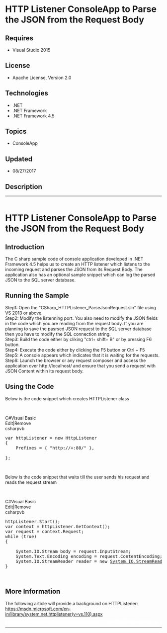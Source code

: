 # HTTP Listener ConsoleApp to Parse the JSON from the Request Body
## Requires
- Visual Studio 2015
## License
- Apache License, Version 2.0
## Technologies
- .NET
- .NET Framework
- .NET Framework 4.5
## Topics
- ConsoleApp
## Updated
- 08/27/2017
## Description

<hr>
<div><a href="http://blogs.msdn.com/b/onecode" style="margin-top:3px"><img src="http://aka.ms/onecodesampletopbanner1" alt="">
</a></div>
<h1>HTTP Listener ConsoleApp to Parse the JSON from the Request Body</h1>
<h2>Introduction</h2>
<p class="MsoNormal">The C sharp sample code of console application developed in .NET Framework 4.5 helps us to create an HTTP listener which listens to the incoming request and parses the JSON from its Request Body. The application also has an optional sample
 snippet which can log the parsed JSON to the SQL server database.</p>
<h2>Running the Sample</h2>
<p class="MsoNormal">Step1: Open the &quot;CSharp_HTTPListener_ParseJsonRequest.sln&quot; file using VS 2013 or above.
<br>
Step2: Modify the listenning port. You also need to modify the JSON fields in the code which you are reading from the request body. If you are planning to save the pasrsed JSON request to the SQL server database then you have to modify the SQL connection string.
<br>
Step3: Build the code either by cliking &quot;ctrl&#43; shift&#43; B&quot; or by pressing F6 button.
<br>
Step4: Execute the code either by clicking the F5 button or Ctrl &#43; F5 <br>
Step5: A console appears which indicates that it is waiting for the requests. <br>
Step6: Launch the browser or any request composer and access the application over http://localhost/ and ensure that you send a request with JSON Content within its request body.</p>
<h2>Using the Code</h2>
<p class="MsoNormal">Below is the code snippet which creates HTTPListener class</p>
<p class="MsoNormal">&nbsp;</p>
<div class="scriptcode">
<div class="pluginEditHolder" pluginCommand="mceScriptCode">
<div class="title"><span>C#</span><span>Visual Basic</span></div>
<div class="pluginLinkHolder"><span class="pluginEditHolderLink">Edit</span>|<span class="pluginRemoveHolderLink">Remove</span></div>
<span class="hidden">csharp</span><span class="hidden">vb</span>


<div class="preview">
<pre class="csharp">var&nbsp;httpListener&nbsp;=&nbsp;<span class="cs__keyword">new</span>&nbsp;HttpListener&nbsp;
{&nbsp;
&nbsp;&nbsp;&nbsp;&nbsp;Prefixes&nbsp;=&nbsp;{&nbsp;<span class="cs__string">&quot;http://&#43;:80/&quot;</span>&nbsp;},&nbsp;
&nbsp;
};</pre>
</div>
</div>
</div>
<p>&nbsp;</p>
<p>Below is the code snippet that waits till the user sends his request and reads the request stream</p>
<p>&nbsp;</p>
<div class="scriptcode">
<div class="pluginEditHolder" pluginCommand="mceScriptCode">
<div class="title"><span>C#</span><span>Visual Basic</span></div>
<div class="pluginLinkHolder"><span class="pluginEditHolderLink">Edit</span>|<span class="pluginRemoveHolderLink">Remove</span></div>
<span class="hidden">csharp</span><span class="hidden">vb</span>


<div class="preview">
<pre class="csharp">httpListener.Start();&nbsp;
var&nbsp;context&nbsp;=&nbsp;httpListener.GetContext();&nbsp;
var&nbsp;request&nbsp;=&nbsp;context.Request;&nbsp;
<span class="cs__keyword">while</span>&nbsp;(<span class="cs__keyword">true</span>)&nbsp;
{&nbsp;
&nbsp;
&nbsp;&nbsp;&nbsp;&nbsp;System.IO.Stream&nbsp;body&nbsp;=&nbsp;request.InputStream;&nbsp;
&nbsp;&nbsp;&nbsp;&nbsp;System.Text.Encoding&nbsp;encoding&nbsp;=&nbsp;request.ContentEncoding;&nbsp;
&nbsp;&nbsp;&nbsp;&nbsp;System.IO.StreamReader&nbsp;reader&nbsp;=&nbsp;<span class="cs__keyword">new</span>&nbsp;<a class="libraryLink" href="https://msdn.microsoft.com/en-US/library/System.IO.StreamReader.aspx" target="_blank" title="Auto generated link to System.IO.StreamReader">System.IO.StreamReader</a>(body,&nbsp;encoding);&nbsp;
}&nbsp;
</pre>
</div>
</div>
</div>
<p>&nbsp;</p>
<h2>More Information</h2>
<p>The following article will provide a background on HTTPListener:<br>
<a href="https://msdn.microsoft.com/en-in/library/system.net.httplistener(v=vs.110).aspx">https://msdn.microsoft.com/en-in/library/system.net.httplistener(v=vs.110).aspx</a></p>
<p style="line-height:0.6pt; color:white">Microsoft All-In-One Code Framework is a free, centralized code sample library driven by developers' real-world pains and needs. The goal is to provide customer-driven code samples for all Microsoft development technologies,
 and reduce developers' efforts in solving typical programming tasks. Our team listens to developers&rsquo; pains in the MSDN forums, social media and various DEV communities. We write code samples based on developers&rsquo; frequently asked programming tasks,
 and allow developers to download them with a short sample publishing cycle. Additionally, we offer a free code sample request service. It is a proactive way for our developer community to obtain code samples directly from Microsoft.</p>
<hr>
<div><a href="http://go.microsoft.com/?linkid=9759640" style="margin-top:3px"><img src="http://bit.ly/onecodelogo" alt="">
</a></div>
